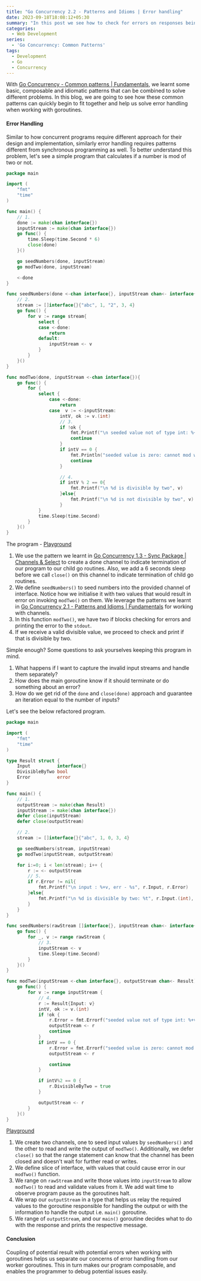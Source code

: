 ```yaml
---
title: "Go Concurrency 2.2 - Patterns and Idioms | Error handling"
date: 2023-09-18T18:08:12+05:30
summary: "In this post we see how to check for errors on responses being read from a channel and let the goroutine with the right information decide how to handle the error."
categories:
  - Web Development
series:
  - 'Go Concurrency: Common Patterns'
tags:
  - Development
  - Go
  - Concurrency
---
```

With [Go Concurrency - Common patterns | Fundamentals](https://www.amanreasoned.com/tech/common-patterns/1-fundamentals/), we learnt some basic, composable and idiomatic patterns that can be combined
to solve different problems. In this blog, we are going to see how these common patterns can quickly begin to fit together and help us solve error handling when working with goroutines.

#### Error Handling
Similar to how concurrent programs require different approach for their design and implementation, similarly error handling requires patterns different from synchronous programming as well. 
To better understand this problem, let's see a simple program that calculates if a number is mod of two or not.

```Go
package main

import (
	"fmt"
	"time"
)

func main() {
	// 1.
	done := make(chan interface{})
	inputStream := make(chan interface{})
	go func() {
		time.Sleep(time.Second * 6)
		close(done)
	}()

	go seedNumbers(done, inputStream)
	go modTwo(done, inputStream)

	<-done
}

func seedNumbers(done <-chan interface{}, inputStream chan<- interface{}){
	// 2.
	stream := []interface{}{"abc", 1, "2", 3, 4}
	go func() {
		for v := range stream{
			select {
			case <-done:
				return
			default:
				inputStream <- v
			}
		}
	}()
}

func modTwo(done, inputStream <-chan interface{}){
	go func() {
		for {
			select {
				case <-done:
					return
				case  v := <-inputStream:
					intV, ok := v.(int)
					// 3.
					if !ok {
						fmt.Printf("\n seeded value not of type int: %+v", v)
						continue
					}
					if intV == 0 {
						fmt.Println("seeded value is zero: cannot mod with zero")
						continue
					}

					// 4.
					if intV % 2 == 0{
						fmt.Printf("\n %d is divisible by two", v)
					}else{
						fmt.Printf("\n %d is not divisible by two", v)
					}
			}
			time.Sleep(time.Second)
		}
	}()
}
```
The program - [Playground](https://go.dev/play/p/MstMH141GfK)
1. We use the pattern we learnt in [Go Concurrency 1.3 - Sync Package | Channels & Select](https://www.amanreasoned.com/tech/sync-package/3-channel-and-select/) to create a done channel to indicate
termination of our program to our child go routines. Also, we add a 6 seconds sleep before we call `close()` on this channel to indicate termination of child go routines.
2. We define `seedNumbers()` to seed numbers into the provided channel of interface. Notice how we initialise it with two values that would result in error on invoking `modTwo()` on them. We leverage 
the patterns we learnt in [Go Concurrency 2.1 - Patterns and Idioms | Fundamentals](https://www.amanreasoned.com/tech/common-patterns/1-fundamentals/) for working with channels.
3. In this function `modTwo()`, we have two if blocks checking for errors and printing the error to the `stdout`.
4. If we receive a valid divisible value, we proceed to check and print if that is divisible by two. 

Simple enough? Some questions to ask yourselves keeping this program in mind. 
1. What happens if I want to capture the invalid input streams and handle them separately? 
2. How does the main goroutine know if it should terminate or do something about an error?
3. How do we get rid of the `done` and `close(done)` approach and guarantee an iteration equal to the number of inputs?

Let's see the below refactored program.

```Go
package main

import (
	"fmt"
	"time"
)

type Result struct {
	Input          interface{}
	DivisibleByTwo bool
	Error          error
}

func main() {
	// 1.
	outputStream := make(chan Result)
	inputStream := make(chan interface{})
	defer close(inputStream)
	defer close(outputStream)

	// 2.
	stream := []interface{}{"abc", 1, 0, 3, 4}

	go seedNumbers(stream, inputStream)
	go modTwo(inputStream, outputStream)

	for i:=0; i < len(stream); i++ {
		r := <- outputStream
		// 5. 
		if r.Error != nil{
			fmt.Printf("\n input : %+v, err - %s", r.Input, r.Error)
		}else{
			fmt.Printf("\n %d is divisible by two: %t", r.Input.(int), r.DivisibleByTwo)
		}
	}
}

func seedNumbers(rawStream []interface{}, inputStream chan<- interface{}) {
	go func() {
		for _, v := range rawStream {
			// 3.
			inputStream <- v
			time.Sleep(time.Second)
		}
	}()
}

func modTwo(inputStream <-chan interface{}, outputStream chan<- Result) {
	go func() {
		for v := range inputStream {
			// 4.
			r := Result{Input: v}
			intV, ok := v.(int)
			if !ok {
				r.Error = fmt.Errorf("seeded value not of type int: %+v", v)
				outputStream <- r
				continue
			}
			if intV == 0 {
				r.Error = fmt.Errorf("seeded value is zero: cannot mod with zero")
				outputStream <- r

				continue
			}

			if intV%2 == 0 {
				r.DivisibleByTwo = true
			}

			outputStream <- r
		}
	}()
}
```
[Playground](https://go.dev/play/p/-G8XJZhMhGE)
1. We create two channels, one to seed input values by `seedNumbers()` and the other to read and write the output of 
`modTwo()`. Additionally, we defer `close()` so that the range statement can know that the channel has been closed and 
doesn't wait for further read or writes.
2. We define slice of interface, with values that could cause error in our `modTwo()` function. 
3. We range on `rawStream` and write those values into `inputStream` to allow `modTwo()` to read and validate values from it. We add wait time to observe program pause as the goroutines halt.
4. We wrap our `outputStream` in a type that helps us relay the required values to the goroutine responsible for handling the output or with the information to handle the output i.e. `main()` goroutine.
5. We range of `outputStream`, and our `main()` goroutine decides what to do with the response and prints the respective message. 


#### Conclusion
Coupling of potential result with potential errors when working with goroutines helps us separate our concerns of error handling from our worker goroutines. This in turn makes our program composable, 
and enables the programmer to debug potential issues easily. 
 
